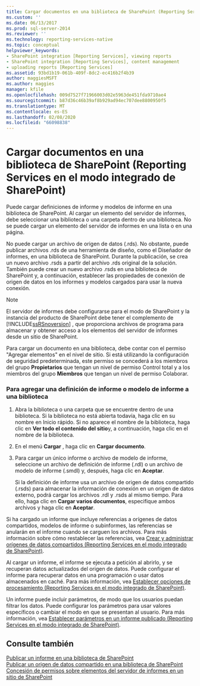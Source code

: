 ```yaml
---
title: Cargar documentos en una biblioteca de SharePoint (Reporting Services en modo de SharePoint) | Microsoft Docs
ms.custom: ''
ms.date: 06/13/2017
ms.prod: sql-server-2014
ms.reviewer: ''
ms.technology: reporting-services-native
ms.topic: conceptual
helpviewer_keywords:
- SharePoint integration [Reporting Services], viewing reports
- SharePoint integration [Reporting Services], content management
- uploading reports [Reporting Services]
ms.assetid: 93bd1b19-061b-409f-8dc2-ec416b2f4b39
author: maggiesMSFT
ms.author: maggies
manager: kfile
ms.openlocfilehash: 009d7527f71966003d02e5963de451fda9710ae4
ms.sourcegitcommit: b87d36c46b39af8b929ad94ec707dee8800950f5
ms.translationtype: MT
ms.contentlocale: es-ES
ms.lasthandoff: 02/08/2020
ms.locfileid: "66098838"
---
```

# <a name="upload-documents-to-a-sharepoint-library-reporting-services-in-sharepoint-mode"></a>Cargar documentos en una biblioteca de SharePoint (Reporting Services en el modo integrado de SharePoint)
  Puede cargar definiciones de informe y modelos de informe en una biblioteca de SharePoint. Al cargar un elemento del servidor de informes, debe seleccionar una biblioteca o una carpeta dentro de una biblioteca. No se puede cargar un elemento del servidor de informes en una lista o en una página.  
  
 No puede cargar un archivo de origen de datos (.rds). No obstante, puede publicar archivos .rds de una herramienta de diseño, como el Diseñador de informes, en una biblioteca de SharePoint. Durante la publicación, se crea un nuevo archivo .rsds a partir del archivo .rds original de la solución. También puede crear un nuevo archivo .rsds en una biblioteca de SharePoint y, a continuación, establecer las propiedades de conexión de origen de datos en los informes y modelos cargados para usar la nueva conexión.  
  
> [!NOTE]  
>  El servidor de informes debe configurarse para el modo de SharePoint y la instancia del producto de SharePoint debe tener el complemento de [!INCLUDE[ssRSnoversion](../includes/ssrsnoversion-md.md)] , que proporciona archivos de programa para almacenar y obtener acceso a los elementos del servidor de informes desde un sitio de SharePoint.  
  
 Para cargar un documento en una biblioteca, debe contar con el permiso "Agregar elementos" en el nivel de sitio. Si está utilizando la configuración de seguridad predeterminada, este permiso se concederá a los miembros del grupo **Propietarios** que tengan un nivel de permiso Control total y a los miembros del grupo **Miembros** que tengan un nivel de permiso Colaborar.  
  
### <a name="to-add-a-report-definition-or-report-model-to-a-library"></a>Para agregar una definición de informe o modelo de informe a una biblioteca  
  
1.  Abra la biblioteca o una carpeta que se encuentre dentro de una biblioteca. Si la biblioteca no está abierta todavía, haga clic en su nombre en Inicio rápido. Si no aparece el nombre de la biblioteca, haga clic en **Ver todo el contenido del sitio**y, a continuación, haga clic en el nombre de la biblioteca.  
  
2.  En el menú **Cargar** , haga clic en **Cargar documento**.  
  
3.  Para cargar un único informe o archivo de modelo de informe, seleccione un archivo de definición de informe (.rdl) o un archivo de modelo de informe (.smdl) y, después, haga clic en **Aceptar**.  
  
     Si la definición de informe usa un archivo de origen de datos compartido (.rsds) para almacenar la información de conexión en un origen de datos externo, podrá cargar los archivos .rdl y .rsds al mismo tiempo. Para ello, haga clic en **Cargar varios documentos**, especifique ambos archivos y haga clic en **Aceptar**.  
  
 Si ha cargado un informe que incluye referencias a orígenes de datos compartidos, modelos de informe o subinformes, las referencias se anularán en el informe cuando se carguen los archivos. Para más información sobre cómo restablecer las referencias, vea [Crear y administrar orígenes de datos compartidos &#40;Reporting Services en el modo integrado de SharePoint&#41;](../../2014/reporting-services/create-manage-shared-data-sources-reporting-services-sharepoint-integrated-mode.md).  
  
 Al cargar un informe, el informe se ejecuta a petición al abrirlo, y se recuperan datos actualizados del origen de datos. Puede configurar el informe para recuperar datos en una programación o usar datos almacenados en caché. Para más información, vea [Establecer opciones de procesamiento &#40;Reporting Services en el modo integrado de SharePoint&#41;](../../2014/reporting-services/set-processing-options-reporting-services-in-sharepoint-integrated-mode.md).  
  
 Un informe puede incluir parámetros, de modo que los usuarios puedan filtrar los datos. Puede configurar los parámetros para usar valores específicos o cambiar el modo en que se presentan al usuario. Para más información, vea [Establecer parámetros en un informe publicado &#40;Reporting Services en el modo integrado de SharePoint&#41;](report-design/set-parameters-on-a-published-report-sharepoint-integrated-mode.md).  
  
## <a name="see-also"></a>Consulte también  
 [Publicar un informe en una biblioteca de SharePoint](reports/publish-a-report-to-a-sharepoint-library.md)   
 [Publicar un origen de datos compartido en una biblioteca de SharePoint](reports/publish-a-shared-data-source-to-a-sharepoint-library.md)   
 [Concesión de permisos sobre elementos del servidor de informes en un sitio de SharePoint](security/granting-permissions-on-report-server-items-on-a-sharepoint-site.md)  
  
  
